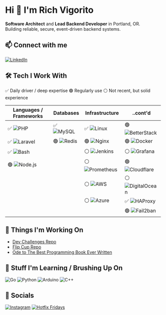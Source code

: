 # Hi 👋 I'm Rich Vigorito

**Software Architect** and **Lead Backend Developer** in Portland, OR.  
Building reliable, secure, event-driven backend systems.

## 📫 Connect with me
[![LinkedIn](https://img.shields.io/badge/linkedin-%230077B5.svg?style=for-the-badge&logo=linkedin&logoColor=white)](https://www.linkedin.com/in/rich-vigorito-66122b2)


## 🛠️ Tech I Work With

✅ Daily driver / deep expertise  🟢 Regularly use  ⚪ Not recent, but solid experience 

| **Languages / Frameworks** | **Databases** | **Infrastructure** | ..cont'd |
|-------------------------|------------------------|-----------------------------|-----------------------------|
| ✅ ![PHP](https://img.shields.io/badge/php-%23777BB4.svg?style=for-the-badge&logo=php&logoColor=white) | ✅ ![MySQL](https://img.shields.io/badge/mysql-%2300f.svg?style=for-the-badge&logo=mysql&logoColor=white) | ✅ ![Linux](https://img.shields.io/badge/Linux-FCC624?style=for-the-badge&logo=linux&logoColor=black) | 🟢 ![BetterStack](https://img.shields.io/badge/BetterStack-000000?style=for-the-badge&logoColor=white) |
| ✅ ![Laravel](https://img.shields.io/badge/laravel-%23FF2D20.svg?style=for-the-badge&logo=laravel&logoColor=white) | 🟢 ![Redis](https://img.shields.io/badge/redis-%23DC382D.svg?style=for-the-badge&logo=redis&logoColor=white) | 🟢 ![Nginx](https://img.shields.io/badge/nginx-%23009639.svg?style=for-the-badge&logo=nginx&logoColor=white) | 🟢 ![Docker](https://img.shields.io/badge/docker-%232496ED.svg?style=for-the-badge&logo=docker&logoColor=white) |
| ✅ ![Bash](https://img.shields.io/badge/bash-%23121011.svg?style=for-the-badge&logo=gnu-bash&logoColor=white) |  | ⚪ ![Jenkins](https://img.shields.io/badge/jenkins-%232C5263.svg?style=for-the-badge&logo=jenkins&logoColor=white) | ⚪ ![Grafana](https://img.shields.io/badge/grafana-F46800?style=for-the-badge&logo=grafana&logoColor=white) |
| 🟢 ![Node.js](https://img.shields.io/badge/node.js-%2343853D.svg?style=for-the-badge&logo=node.js&logoColor=white) |  | ⚪ ![Prometheus](https://img.shields.io/badge/prometheus-E6522C?style=for-the-badge&logo=prometheus&logoColor=white) | 🟢 ![Cloudflare](https://img.shields.io/badge/cloudflare-F38020?style=for-the-badge&logo=cloudflare&logoColor=white) |
|  |  | ⚪ ![AWS](https://img.shields.io/badge/AWS-232F3E?style=for-the-badge&logo=amazon-aws&logoColor=white) | ⚪ ![DigitalOcean](https://img.shields.io/badge/DigitalOcean-0080FF?style=for-the-badge&logo=digitalocean&logoColor=white) |
|  |  | ⚪ ![Azure](https://img.shields.io/badge/azure-0089D6?style=for-the-badge&logo=microsoft-azure&logoColor=white) | ✅ ![HAProxy](https://img.shields.io/badge/haproxy-000000.svg?style=for-the-badge&logo=haproxy&logoColor=white) |
|  |  |  | 🟢 ![Fail2ban](https://img.shields.io/badge/fail2ban-lightgrey?style=for-the-badge) |



## 🚀 Things I'm Working On

- [Dev Challenges Repo](https://github.com/richvigorito/dev-challenges)
- [Flip Cup Repo](https://github.com/richvigorito/flip-cup)
- [Ode to The Best Programming Book Ever Written](https://github.com/richvigorito/the-best-programming-book-ever-written)


## 🌱 Stuff I'm Learning / Brushing Up On
![Go](https://img.shields.io/badge/Go-00ADD8?logo=Go&logoColor=white&style=for-the-badge)
![Python](https://img.shields.io/badge/Python-3776AB?logo=Python&logoColor=white&style=for-the-badge) 
![Arduino](https://img.shields.io/badge/Arduino-00979D?logo=Arduino&logoColor=white&style=for-the-badge) 
![C++](https://img.shields.io/badge/C%2B%2B-00599C?logo=C%2B%2B&logoColor=white&style=for-the-badge) 

## 🎉 Socials

[![Instagram](https://img.shields.io/badge/instagram-%23E4405F.svg?style=for-the-badge&logo=instagram&logoColor=white)](https://www.instagram.com/richvigorito)  [![Hotfix Fridays](https://img.shields.io/badge/Hotfix%20Fridays-%231DA1F2.svg?style=for-the-badge&logo=x&logoColor=white)](https://x.com/hotfixfridays)
